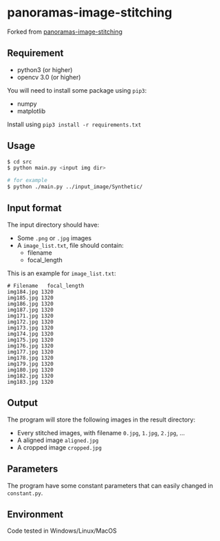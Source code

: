 # panoramas-image-stitching

Forked from [panoramas-image-stitching](https://github.com/SSARCandy/panoramas-image-stitching)

## Requirement

- python3 (or higher)
- opencv 3.0 (or higher)

You will need to install some package using `pip3`:

- numpy
- matplotlib

Install using `pip3 install -r requirements.txt`     

## Usage



```bash
$ cd src
$ python main.py <input img dir>

# for example
$ python ./main.py ../input_image/Synthetic/
```

## Input format

The input directory should have:

- Some `.png` or `.jpg` images
- A `image_list.txt`, file should contain:
  - filename
  - focal_length

This is an example for `image_list.txt`:

```
# Filename   focal_length
img184.jpg 1320
img185.jpg 1320
img186.jpg 1320
img187.jpg 1320
img171.jpg 1320
img172.jpg 1320
img173.jpg 1320
img174.jpg 1320
img175.jpg 1320
img176.jpg 1320
img177.jpg 1320
img178.jpg 1320
img179.jpg 1320
img180.jpg 1320
img182.jpg 1320
img183.jpg 1320
```


## Output

The program will store the following images in the result directory:

- Every stitched images, with filename `0.jpg`, `1.jpg`, `2.jpg`, ...
- A aligned image `aligned.jpg`
- A cropped image `cropped.jpg`

## Parameters

The program have some constant parameters that can easily changed in `constant.py`.

## Environment

Code tested in Windows/Linux/MacOS
